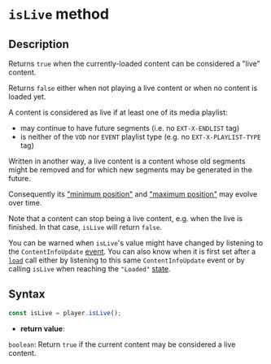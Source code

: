 # `isLive` method

## Description

Returns `true` when the currently-loaded content can be considered a "live"
content.

Returns `false` either when not playing a live content or when no content is
loaded yet.

A content is considered as live if at least one of its media playlist:

- may continue to have future segments (i.e. no `EXT-X-ENDLIST` tag)
- is neither of the `VOD` nor `EVENT` playlist type (e.g. no
  `EXT-X-PLAYLIST-TYPE` tag)

Written in another way, a live content is a content whose old segments might be
removed and for which new segments may be generated in the future.

Consequently its ["minimum position"](../Position_Control/getMinimumPosition.md)
and ["maximum position"](../Position_Control/getMinimumPosition.md) may evolve
over time.

Note that a content can stop being a live content, e.g. when the live is
finished. In that case, `isLive` will return `false`.

You can be warned when `isLive`'s value might have changed by listening to the
`ContentInfoUpdate` [event](../Player_Events.md). You can also know when it is
first set after a [`load`](../Basic_Methods/load.md) call either by listening to
this same `ContentInfoUpdate` event or by calling `isLive` when reaching the
`"Loaded"` [state](../Basic_Methods/getPlayerState.md).

## Syntax

```js
const isLive = player.isLive();
```

- **return value**:

`boolean`: Return `true` if the current content may be considered a live
content.

